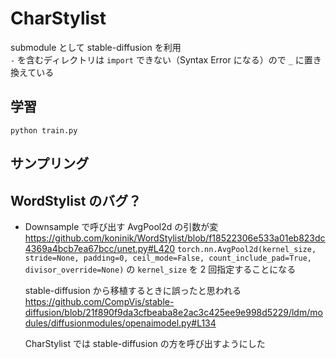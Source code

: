 # CharStylist

submodule として stable-diffusion を利用  
`-` を含むディレクトリは `import` できない（Syntax Error になる）ので `_` に置き換えている

## 学習

```
python train.py
```

## サンプリング

## WordStylist のバグ？

- Downsample で呼び出す AvgPool2d の引数が変
  https://github.com/koninik/WordStylist/blob/f18522306e533a01eb823dc4369a4bcb7ea67bcc/unet.py#L420
  `torch.nn.AvgPool2d(kernel_size, stride=None, padding=0, ceil_mode=False, count_include_pad=True, divisor_override=None)` の `kernel_size` を 2 回指定することになる
  
  stable-diffusion から移植するときに誤ったと思われる
  https://github.com/CompVis/stable-diffusion/blob/21f890f9da3cfbeaba8e2ac3c425ee9e998d5229/ldm/modules/diffusionmodules/openaimodel.py#L134
  
  CharStylist では stable-diffusion の方を呼び出すようにした
  